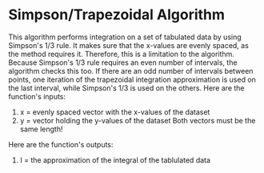 # Simpson/Trapezoidal Algorithm
  This algorithm performs integration on a set of tabulated data by using Simpson's 1/3 rule. It makes sure that the x-values are evenly spaced, as the method requires it. Therefore, this is a limitation to the algorithm. 
  Because Simpson's 1/3 rule requires an even number of intervals, the algorithm checks this too. If there are an odd number of intervals between points, one iteration of the trapezoidal integration approximation is used on the last interval, while Simpson's 1/3 is used on the others. 
  Here are the function's inputs:
  1. x = evenly spaced vector with the x-values of the dataset
  2. y = vector holding the y-values of the dataset
  Both vectors must be the same length!
  
  Here are the function's outputs:
  1. I = the approximation of the integral of the tablulated data
